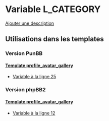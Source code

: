 # Variable L_CATEGORY
[Ajouter une description](https://fa-tvars.appspot.com/var/L_CATEGORY)

## Utilisations dans les templates

### Version PunBB

#### [Template profile_avatar_gallery](punbb/profile_avatar_gallery.md)
* [Variable &agrave; la ligne 25](../punbb/profile_avatar_gallery.tpl#L25)

### Version phpBB2

#### [Template profile_avatar_gallery](subsilver/profile_avatar_gallery.md)
* [Variable &agrave; la ligne 12](../subsilver/profile_avatar_gallery.tpl#L12)